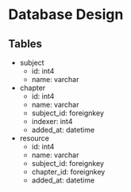 # Database Design

## Tables

- subject
  - id: int4
  - name: varchar
- chapter
  - id: int4
  - name: varchar
  - subject_id: foreignkey
  - indexer: int4
  - added_at: datetime
- resource
  - id: int4
  - name: varchar
  - subject_id: foreignkey
  - chapter_id: foreignkey
  - added_at: datetime
